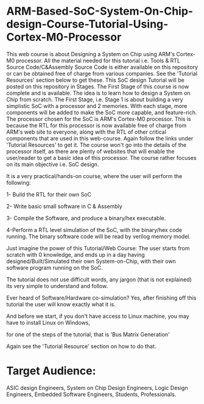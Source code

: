 # ARM-Based-SoC-System-On-Chip-design-Course-Tutorial-Using-Cortex-M0-Processor
This web course is about Designing a System on Chip using ARM's Cortex-M0 processor. All the material needed for this tutorial i.e. Tools &amp; RTL Source Code/C&amp;Assembly Source Code is either available on this repository or can be obtained free of charge from various companies. See the 'Tutorial Resources' section below to get these.  This SoC design Tutorial will be posted on this repository in Stages. The First Stage of this course is now complete and is available. The idea is to learn how to design a System on Chip from scratch. The First Stage, i.e. Stage 1 is about building a very simplistic SoC with a processor and 2 memories. With each stage, more components will be added to make the SoC more capable, and feature-rich. The processor chosen for the SoC is ARM's Cortex-M0 processor. This is because the RTL for this processor is now available free of charge from ARM's web site to everyone, along with the RTL of other critical components that are used in this web-course. Again follow the links under 'Tutorial Resources' to get it. The course won't go into the details of the processor itself, as there are plenty of websites that will enable the user/reader to get a basic idea of this processor. The course rather focuses on its main objective i.e. SoC design.

It is a very practical/hands-on course, where the user will perform the following:

1- Build the RTL for their own SoC

2- Write basic small software in C & Assembly

3- Compile the Software, and produce a binary/hex executable.

4-Perform a RTL level simulation of the SoC, with the binary/hex code running. The binary software code will be read by verilog memory model.

Just imagine the power of this Tutorial/Web Course: The user starts from scratch with 0 knowledge, and ends up in a day having designed/Built/Simulated their own System-on-Chip, with their own software program running on the SoC.


The tutorial does not use difficult words, any jargon (that is not explained) its very simple to understand and follow.

Ever heard of Software/Hardware co-simulation? Yes, after finishing off this tutorial the user will know exactly what it is.

And before we start, if you don't have access to Linux machine, you may have to install Linux on Windows,

for one of the steps of the tutorial, that is 'Bus Matrix Generation'

Again see the 'Tutorial Resource' section on how to do that.

# Target Audience:
ASIC design Engineers, System on Chip Design Engineers, Logic Design Engineers, Embedded Software Engineers, Students, Professionals.

